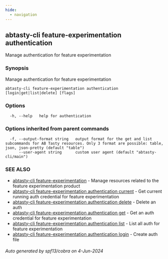 ```yaml
---
hide:
  - navigation
---
```

## abtasty-cli feature-experimentation authentication

Manage authentication for feature experimentation

### Synopsis

Manage authentication for feature experimentation

```
abtasty-cli feature-experimentation authentication [login|get|list|delete] [flags]
```

### Options

```
  -h, --help   help for authentication
```

### Options inherited from parent commands

```
  -f, --output-format string   output format for the get and list subcommands for AB Tasty resources. Only 3 format are possible: table, json, json-pretty (default "table")
      --user-agent string      custom user agent (default "abtasty-cli/main")
```

### SEE ALSO

* [abtasty-cli feature-experimentation](abtasty-cli_feature-experimentation.md)	 - Manage resources related to the feature experimentation product
* [abtasty-cli feature-experimentation authentication current](abtasty-cli_feature-experimentation_authentication_current.md)	 - Get current running auth credential for feature experimentation
* [abtasty-cli feature-experimentation authentication delete](abtasty-cli_feature-experimentation_authentication_delete.md)	 - Delete an auth
* [abtasty-cli feature-experimentation authentication get](abtasty-cli_feature-experimentation_authentication_get.md)	 - Get an auth credential for feature experimentation
* [abtasty-cli feature-experimentation authentication list](abtasty-cli_feature-experimentation_authentication_list.md)	 - List all auth for feature experimentation
* [abtasty-cli feature-experimentation authentication login](abtasty-cli_feature-experimentation_authentication_login.md)	 - Create auth file

###### Auto generated by spf13/cobra on 4-Jun-2024
